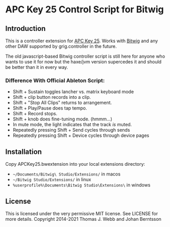 APC Key 25 Control Script for Bitwig
====================================

Introduction
------------

This is a controller extension for
[APC Key 25](http://www.akaipro.com/product/apc-key-25). Works with [Bitwig](http://www.bitwig.com) and any other DAW supported by grig.controller in the future.

The old javascript-based Bitwig controller script is still here for anyone who wants to use it for now but the haxe/jvm version supercedes it and should be better than it in every way.

### Difference With Official Ableton Script:

* Shift + Sustain toggles lancher vs. matrix keyboard mode
* Shift + clip button records into a clip.
* Shift + "Stop All Clips" returns to arrangement.
* Shift + Play/Pause does tap tempo.
* Shift + Record stops.
* Shift + knob does fine-tuning mode. (hmmm...)
* In mute mode, the light indicates that the track _is_ muted.
* Repeatedly pressing Shift + Send cycles through sends
* Repeatedly pressing Shift + Device cycles through device pages

Installation
------------

Copy APCKey25.bwextension into your local extensions directory:

* `~/Documents/Bitwig\ Studio/Extensions/` in macos
* `~/Bitwig Studio/Extensions/` in linux
* `%userprofile%\Documents\Bitwig Studio\Extensions\` in windows

License
-------

This is licensed under the very permissive MIT license. See LICENSE for more details.
Copyright 2014-2021 Thomas J. Webb and Johan Berntsson
